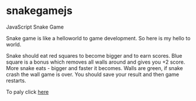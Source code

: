 # snakegamejs
JavaScript Snake Game

Snake game is like a helloworld to game development. So here is my hello to world.

Snake should eat red squares to become bigger and to earn scores. Blue square is a bonus which removes all walls around and gives you +2 score. More snake eats - bigger and faster it becomes. Walls are green, if snake crash the wall game is over. You should save your result and then game restarts.

To paly click [here](http://bdev.it/projects/games/snake/)